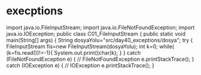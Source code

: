 # execptions
import java.io.FileInputStream;
import java.io.FileNotFoundException;
import java.io.IOException;
public class C01_FileInputStream {
    public static void main(String[] args) {
        String dosyaYolu="src/day40_exceptions/dosya";
        try {
            FileInputStream fis=new FileInputStream(dosyaYolu);
            int k=0;
            while( (k=fis.read())!=-1){
                System.out.print((char)k);
            }
        } catch (FileNotFoundException e) { // FileNotFoundException
            e.printStackTrace();
        }  catch (IOException e) { // IOException
            e.printStackTrace();
        }
